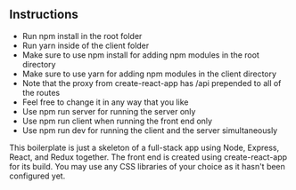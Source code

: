 ## Instructions
- Run npm install in the root folder
- Run yarn inside of the client folder
- Make sure to use npm install for adding npm modules in the root directory
- Make sure to use yarn for adding npm modules in the client directory 
- Note that the proxy from create-react-app has /api prepended to all of the routes
- Feel free to change it in any way that you like
- Use npm run server for running the server only
- Use npm run client when running the front end only
- Use npm run dev for running the client and the server simultaneously


This boilerplate is just a skeleton of a full-stack app using Node, Express, React, and Redux together.
The front end is created using create-react-app for its build.
You may use any CSS libraries of your choice as it hasn't been configured yet.



